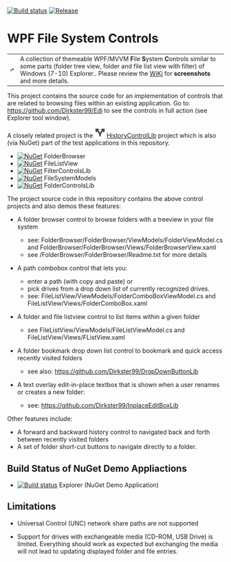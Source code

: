 [![Build status](https://ci.appveyor.com/api/projects/status/qapqvtyip5e8pis5?svg=true)](https://ci.appveyor.com/project/Dirkster99/fsc)
[![Release](https://img.shields.io/github/release/Dirkster99/fsc.svg)](https://github.com/Dirkster99/fsc/releases/latest)
# WPF File System Controls

<dl>
<table border="0" padding="0" cellspacing="0" cellpadding="0">
<tr>
<td align="left">
<img alt="FSC Logo" src="https://github.com/Dirkster99/Docu/blob/master/FS/icons/Open_32x.png?raw=true"/>
</td>
<td align="left">
A collection of themeable WPF/MVVM <b>F</b>ile <b>S</b>ystem <b>C</b>ontrols similar to some parts (folder tree view, folder and file list view with filter) of Windows (7-10) Explorer.</a>. Please review the <a href="https://github.com/Dirkster99/fsc/wiki">WiKi</a> for <b>screenshots</b> and more details.
</td>
</tr>
<table>
</dl>

This project contains the source code for an implementation of controls that are related to browsing files within an existing application. Go to: https://github.com/Dirkster99/Edi to see the controls in full action (see Explorer tool window).

A closely related project is the <img src="https://github.com/Dirkster99/Docu/blob/master/HistoryControlLib/Branch_32x.png?raw=true" width="24"/> <a href="https://github.com/Dirkster99/HistoryControlLib">HistoryControlLib</a>
project which is also (via NuGet) part of the test applications in this repository.

- [![NuGet](https://img.shields.io/nuget/dt/Dirkster.FolderBrowser.svg)](http://nuget.org/packages/Dirkster.FolderBrowser) FolderBrowser
- [![NuGet](https://img.shields.io/nuget/dt/Dirkster.FileListView.svg)](http://nuget.org/packages/Dirkster.FileListView) FileListView
- [![NuGet](https://img.shields.io/nuget/dt/Dirkster.FilterControlsLib.svg)](http://nuget.org/packages/Dirkster.FilterControlsLib) FilterControlsLib
- [![NuGet](https://img.shields.io/nuget/dt/Dirkster.FileSystemModels.svg)](http://nuget.org/packages/Dirkster.FileSystemModels) FileSystemModels
- [![NuGet](https://img.shields.io/nuget/dt/Dirkster.FolderControlsLib.svg)](http://nuget.org/packages/Dirkster.FolderControlsLib) FolderControlsLib

The project source code in this repository contains the above control projects and also demos these features:

  - A folder browser control to browse folders with a treeview in your file system
    - see: FolderBrowser/FolderBrowser/ViewModels/FolderViewModel.cs and FolderBrowser/FolderBrowser/Views/FolderBrowserView.xaml
    - see /FolderBrowser/FolderBrowser/Readme.txt for more details

  - A path combobox control that lets you:
    - enter a path (with copy and paste) or
    - pick drives from a drop down list of currently recognized drives.
    - see: FileListView/ViewModels/FolderComboBoxViewModel.cs and FileListView/Views/FolderComboBox.xaml

  - A folder and file listview control to list items within a given folder
    - see FileListView/ViewModels/FileListViewModel.cs and FileListView/Views/FListView.xaml

  - A folder bookmark drop down list control to bookmark and quick access recently visited folders
    - see also: https://github.com/Dirkster99/DropDownButtonLib

  - A text overlay edit-in-place textbox that is shown when a user renames or creates a new folder:
    - see: https://github.com/Dirkster99/InplaceEditBoxLib

Other features include:
  - A forward and backward history control to navigated back and forth between recently visited folders
  - A set of folder short-cut buttons to navigate directly to a folder.

## Build Status of NuGet Demo Appliactions
- [![Build status](https://ci.appveyor.com/api/projects/status/v9vv5edinqwneoiy?svg=true)](https://ci.appveyor.com/project/Dirkster99/fsc-062w1) Explorer (NuGet Demo Application)


## Limitations ##

  - Universal Control (UNC) network share paths are not supported

  - Support for drives with exchangeable media (CD-ROM, USB Drive) is limited. Everything should work as expected but exchanging the media will not lead to updating displayed folder and file entries.
